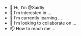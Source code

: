 - 👋 Hi, I’m @Saidly
- 👀 I’m interested in ...
- 🌱 I’m currently learning ...
- 💞️ I’m looking to collaborate on ...
- 📫 How to reach me ...

<!---
Saidly/Saidly is a ✨ special ✨ repository because its `README.md` (this file) appears on your GitHub profile.
You can click the Preview link to take a look at your changes.
--->

